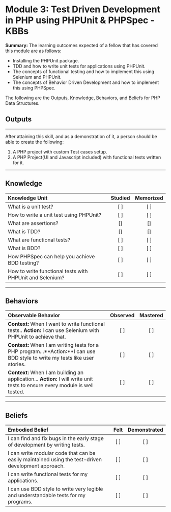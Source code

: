 # Module 3: Test Driven Development in PHP using PHPUnit &  PHPSpec - KBBs

**Summary:**
The learning outcomes expected of a fellow that has covered this module are as follows:
- Installing the PHPUnit package.
- TDD and how to write unit tests for applications using PHPUnit.
- The concepts of functional testing and how to implement this using Selenium and PHPUnit.
- The concepts of Behavior Driven Development and how to implement this using PHPSpec.

The following are the Outputs, Knowledge, Behaviors, and Beliefs for PHP Data Structures.

## **Outputs**
----------
After attaining this skill, and as a demonstration of it, a person should be able to create the following:

1. A PHP project with custom Test cases setup.
2. A PHP Project(UI and Javascript included) with functional tests written for it.


----------
## **Knowledge**


| Knowledge Unit   |      Studied      | Memorized |
|:-------------|:------------------:|:--------:|
| What is a unit test?| [ ] | [ ] |
| How to write a unit test using PHPUnit? | [ ] | [ ] |
| What are assertions? | [] | [] |
| What is TDD? | [] | [] |
| What are functional tests?| [ ] | [ ] |
| What is BDD? | [ ] | [ ] |
| How PHPSpec can help you achieve BDD testing?| [ ] | [ ] |
| How to write functional tests with PHPUnit and Selenium?| [ ] | [ ] |


----------


## **Behaviors**

| Observable Behavior   |      Observed      | Mastered |
|:-------------|:------------------:|:--------:|
| **Context:**  When I want to write functional tests.. **Action:**  I can use Selenium with PHPUnit to achieve that.| [ ] | [ ]  |
| **Context:**  When I am writing tests for a PHP program...**Action:**I can use BDD style to write my tests like user stories.|   [ ]   |   [ ] |
| **Context:** When I am building an application... **Action:**  I will write unit tests to ensure every module is well tested. |   [ ]   |   [ ] |


----------


## **Beliefs**


| Embodied Belief   |      Felt      | Demonstrated |
|:-------------|:------------------:|:--------:|
| I can find and fix bugs in the early stage of development by writing tests.| [ ] | [ ]  |
| I can write modular code that can be easily maintained using the test-driven development approach. |   [ ]   |   [ ] |
| I can write functional tests for my applications.|   [ ]   |   [ ] |
| I can use BDD style to write very legible and understandable tests for my programs. |   [ ]   |   [ ] |

